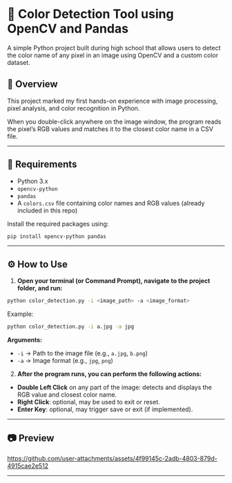 # 🎨 Color Detection Tool using OpenCV and Pandas

A simple Python project built during high school that allows users to detect the color name of any pixel in an image using OpenCV and a custom color dataset.

## 🧠 Overview
This project marked my first hands-on experience with image processing, pixel analysis, and color recognition in Python.

When you double-click anywhere on the image window, the program reads the pixel’s RGB values and matches it to the closest color name in a CSV file.
 
--- 
 
## 🔧 Requirements

- Python 3.x  
- `opencv-python`  
- `pandas`  
- A `colors.csv` file containing color names and RGB values (already included in this repo)

Install the required packages using:

```bash
pip install opencv-python pandas
```

---

## ⚙️ How to Use

1. **Open your terminal (or Command Prompt), navigate to the project folder, and run:**

  ```bash
  python color_detection.py -i <image_path> -a <image_format>
  ```

  Example:

  ```bash
  python color_detection.py -i a.jpg -a jpg
  ```

  **Arguments:**

  - `-i` → Path to the image file (e.g., `a.jpg`, `b.png`)
  - `-a` → Image format (e.g., `jpg`, `png`)

2. **After the program runs, you can perform the following actions:**

 - **Double Left Click** on any part of the image: detects and displays the RGB value and closest color name.
 - **Right Click**: optional, may be used to exit or reset.
 - **Enter Key**: optional, may trigger save or exit (if implemented).

---

## 📷 Preview

https://github.com/user-attachments/assets/4f99145c-2adb-4803-879d-4915cae2e512


---

